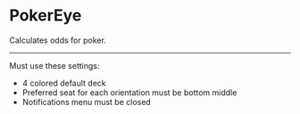 # PokerEye
 Calculates odds for poker.

***

 Must use these settings:
 * 4 colored default deck
 * Preferred seat for each orientation must be bottom middle
 * Notifications menu must be closed
